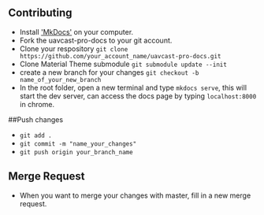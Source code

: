 ## Contributing

* Install ['MkDocs'](https://www.mkdocs.org/#installation) on your computer.
* Fork the uavcast-pro-docs to your git account.
* Clone your respository `git clone https://github.com/your_account_name/uavcast-pro-docs.git`
* Clone Material Theme submodule `git submodule update --init`
* create a new branch for your changes `git checkout -b name_of_your_new_branch`
* In the root folder, open a new terminal and type `mkdocs serve`, this will start the dev server, can access the docs page by typing `localhost:8000` in chrome. 

##Push changes

* `git add .`
* `git commit -m "name_your_changes"`
* `git push origin your_branch_name`


## Merge Request
* When you want to merge your changes with master, fill in a new merge request.
